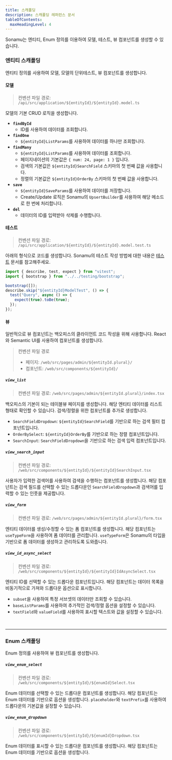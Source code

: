 ```yaml
---
title: 스캐폴딩
description: 스캐폴딩 레퍼런스 문서
tableOfContents:
  maxHeadingLevel: 4
---
```


Sonamu는 엔티티, Enum 정의를 이용하여 모델, 테스트, 뷰 컴포넌트를 생성할 수 있습니다.

### 엔티티 스캐폴딩

엔티티 정의를 사용하여 모델, 모델의 단위테스트, 뷰 컴포넌트를 생성합니다.

#### 모델

> 컨벤션 파일 경로: `/api/src/application/${entityId}/${entityId}.model.ts`

모델의 기본 CRUD 로직을 생성합니다.

- **`findById`**
  - ID를 사용하여 데이터를 조회합니다.
- **`findOne`**
  - `${entityId}ListParams`를 사용하여 데이터를 하나만 조회합니다.
- **`findMany`**
  - `${entityId}ListParams`를 사용하여 데이터를 조회합니다.
  - 페이지네이션의 기본값은 `{ num: 24, page: 1 }` 입니다.
  - 검색의 기본값은 `${entityId}SearchField` 스키마의 첫 번째 값을 사용합니다.
  - 정렬의 기본값은 `${entityId}OrderBy` 스키마의 첫 번째 값을 사용합니다.
- **`save`**
  - `${entityId}SaveParams`를 사용하여 데이터를 저장합니다.
  - Create/Update 로직은 Sonamu의 `UpsertBuilder`를 사용하여 해당 메소드로 한 번에 처리합니다.
- **`del`**
  - 데이터의 ID를 입력받아 삭제를 수행합니다.

#### 테스트

> 컨벤션 파일 경로: `/api/src/application/${entityId}/${entityId}.model.test.ts`

아래의 형식으로 코드를 생성합니다. Sonamu의 테스트 작성 방법에 대한 내용은 [테스트](/guide/test) 문서를 참고해주세요.

```ts
import { describe, test, expect } from "vitest";
import { bootstrap } from "../../testing/bootstrap";

bootstrap([]);
describe.skip("${entityId}ModelTest", () => {
  test("Query", async () => {
    expect(true).toBe(true);
  });
});
```

#### 뷰

일반적으로 뷰 컴포넌트는 백오피스의 클라이언트 코드 작성을 위해 사용합니다. React와 Semantic UI를 사용하여 컴포넌트를 생성합니다.

> 컨벤션 파일 경로
>
> - 페이지: `/web/src/pages/admin/${entityId.plural}/`
> - 컴포넌트: `/web/src/components/${entityId}/`

##### `view_list`

> 컨벤션 파일 경로: `/web/src/pages/admin/${entityId.plural}/index.tsx`

백오피스의 기본이 되는 테이블뷰 페이지를 생성합니다. 해당 엔티티 데이터를 리스트 형태로 확인할 수 있습니다. 검색/정렬을 위한 컴포넌트를 추가로 생성합니다.

- `SearchFieldDropdown`: `${entityId}SearchField`를 기반으로 하는 검색 필터 컴포넌트입니다.
- `OrderBySelect`: `${entityId}OrderBy`를 기반으로 하는 정렬 컴포넌트입니다.
- `SearchInput`: `SearchFieldDropdown`을 기반으로 하는 검색 입력 컴포넌트입니다.

##### `view_search_input`

> 컨벤션 파일 경로: `/web/src/components/${entityId}/${entityId}SearchInput.tsx`

사용자가 입력한 검색어를 사용하여 검색을 수행하는 컴포넌트를 생성합니다. 해당 컴포넌트는 검색 필드를 선택할 수 있는 드롭다운인 `SearchFieldDropdown`과 검색어를 입력할 수 있는 인풋을 제공합니다.

##### `view_form`

> 컨벤션 파일 경로: `/web/src/pages/admin/${entityId.plural}/form.tsx`

엔티티 데이터를 생성/수정할 수 있는 폼 컴포넌트를 생성합니다. 해당 컴포넌트는 `useTypeForm`을 사용하여 폼 데이터를 관리합니다. `useTypeForm`은 Sonamu의 타입을 기반으로 폼 데이터를 생성하고 관리하도록 도와줍니다.

##### `view_id_async_select`

> 컨벤션 파일 경로: `/web/src/components/${entityId}/${entityId}IdAsyncSelect.tsx`

엔티티 ID를 선택할 수 있는 드롭다운 컴포넌트입니다. 해당 컴포넌트는 데이터 목록을 비동기적으로 가져와 드롭다운 옵션으로 표시합니다.

- `subset`을 사용하여 특정 서브셋의 데이터만 조회할 수 있습니다.
- `baseListParams`를 사용하여 추가적인 검색/정렬 옵션을 설정할 수 있습니다.
- `textField`와 `valueField`를 사용하여 표시할 텍스트와 값을 설정할 수 있습니다.

<br/>

---

### Enum 스캐폴딩

Enum 정의를 사용하여 뷰 컴포넌트를 생성합니다.

##### `view_enum_select`

> 컨벤션 파일 경로: `/web/src/components/${entityId}/${enumId}Select.tsx`

Enum 데이터를 선택할 수 있는 드롭다운 컴포넌트를 생성합니다. 해당 컴포넌트는 Enum 데이터를 기반으로 옵션을 생성합니다. `placeholder`와 `textPrefix`를 사용하여 드롭다운의 기본값을 설정할 수 있습니다.

##### `view_enum_dropdown`

> 컨벤션 파일 경로: `/web/src/components/${entityId}/${enumId}Dropdown.tsx`

Enum 데이터를 표시할 수 있는 드롭다운 컴포넌트를 생성합니다. 해당 컴포넌트는 Enum 데이터를 기반으로 옵션을 생성합니다.
